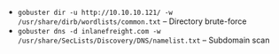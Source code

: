 - `gobuster dir -u http://10.10.10.121/ -w /usr/share/dirb/wordlists/common.txt` – Directory brute-force  
- `gobuster dns -d inlanefreight.com -w /usr/share/SecLists/Discovery/DNS/namelist.txt` – Subdomain scan  